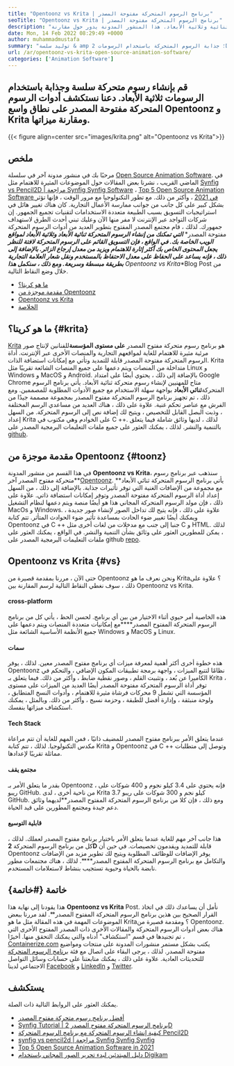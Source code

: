 ```yaml
---
title: "Opentoonz vs Krita | برنامج الرسوم المتحركة مفتوحة المصدر" 
seoTitle: "Opentoonz vs Krita | برنامج الرسوم المتحركة مفتوحة المصدر" 
description: "برنامج رسوم متحركة متطورة للغاية مستضافة ذاتيًا لإنشاء رسوم متحركة ثنائية الأبعاد ثنائية وثلاثية الأبعاد. هذا المنشور المدونة يدور حول مقارنة Opentoonz vs Krita." 
date: Mon, 14 Feb 2022 08:29:49 +0000
author: muhammadmustafa
summary: "توليد سلسة & amp ؛ جذابة الرسوم المتحركة باستخدام الرسومات 2D ، ثلاثية الأبعاد. دعونا نستكشف أدوات الرسوم المتحركة مفتوحة المصدر على نطاق واسع Opentoonz و Krita ومقارنة ميزاتها." 
url: /ar/opentoonz-vs-krita-open-source-animation-software/
categories: ['Animation Software']
---
```


## قم بإنشاء رسوم متحركة سلسة وجذابة باستخدام الرسومات ثلاثية الأبعاد. دعنا نستكشف أدوات الرسوم المتحركة مفتوحة المصدر على نطاق واسع Opentoonz و Krita ومقارنة ميزاتها.

{{< figure align=center src="images/krita.png" alt="Opentoonz vs Krita">}}


## ملخص
مرحبًا بك في منشور مدونة آخر في سلسلة [Open Source Animation Software][1]. في الماضي القريب ، نشرنا بعض المقالات حول الموضوعات المثيرة للاهتمام مثل [Synfig vs Pencil2D | مراجعة Synfig Synfig Software][2] ، [Top 5 Open Source Animation Software في 2021][3] ، وأكثر من ذلك. مع تطور التكنولوجيا مع مرور الوقت ، فإنها تؤثر بشكل كبير على كل جانب من جوانب ممارسة الأعمال التجارية. كان هناك تغيير هائل في استراتيجيات التسويق بسبب الطبيعة متعددة الاستخدامات لتقنيات تجميع الجمهور. إن شركات التواجد عبر الإنترنت لا مفر منها الآن وعليك تبني أحدث الطرق لاستهداف جمهورك.
لذلك ، قام مجتمع المصدر المفتوح بتطوير العديد من أدوات الرسوم المتحركة مفتوحة المصدر* ***التي تمكنك من إنشاء الرسوم المتحركة ثنائية الأبعاد وثلاثية الأبعاد لمواقع الويب الخاصة بك. في الواقع ، فإن التسويق القائم على الرسوم المتحركة لافتة للنظر يجعل المحتوى الخاص بك أكثر إثارة للاهتمام ويزيد من معدل إرجاع الزائر. بالإضافة إلى ذلك ، فإنه يساعد على الحفاظ على معدل الاحتفاظ بالمستخدم ونقل شعار العلامة التجارية بطريقة مبسطة وسريعة. ومع ذلك ، سنكمل هذا** Opentoonz vs Krita**Blog Post من خلال وضع النقاط التالية.
  * [ما هو كريتا؟][4]
  * [مقدمة موجزة من Opentoonz][5]
  * [Opentoonz vs Krita][6]
  * [الخلاصة][7]

## ما هو كريتا؟ {#krita}

[Krita][8] هو برنامج رسوم متحركة مفتوح المصدر **على مستوى المؤسسة**للفنانين لإنتاج صور مرئية مثيرة للاهتمام للغاية لمواقعهم التجارية والمنصات الأخرى عبر الإنترنت. أداة الرسوم المتحركة مفتوحة المصدر قابلة للتمديد وتأتي مع إمكانات استضافة الذات. Krita متداخلة من المنصات ويتم دعمها على جميع المنصات الشائعة تقريبًا مثل Linux و Windows و MacOS و Android. بالإضافة إلى ذلك ، يحتوي أيضًا على امتداد Google Chrome متاح للمهنيين لإنشاء رسوم متحركة ثنائية الأبعاد. يأتي برنامج الرسوم المتحركة**ثنائي الأبعاد** بواجهة سهلة الاستخدام مع جميع الأدوات المطلوبة للمصممين.
ومع ذلك ، تم تجهيز برنامج الرسوم المتحركة مفتوح المصدر بمجموعة مصممة جيدًا من الفرش مع عناصر تحكم غنية. علاوة على ذلك ، هناك العديد من مساعدي الرسم المختلفة ، وذبت البصل القابل للتخصيص ، ويتيح لك إضافة نص إلى الرسوم المتحركة. من السهل إعداد Krita على الخوادم وهي مكتوب في C ++. لذلك ، لديها وثائق شاملة فيما يتعلق بالتنمية والنشر. لذلك ، يمكنك العثور على جميع ملفات التعليمات البرمجية المصدر على [github][9].

## مقدمة موجزة من Opentoonz {#toonz}

في هذا القسم من منشور المدونة **Opentoonz vs Krita**، سنذهب عبر برنامج رسوم متحركة مفتوح المصدر آخر**[Opentoonz][10]. يأتي برنامج الرسوم المتحركة ثنائي الأبعاد** مع مجموعة من الإضافات الغنية التي توفر تأثيرات جذابة. بالإضافة إلى ذلك ، من السهل إعداد أداة الرسوم المتحركة مفتوحة المصدر وتوفر إمكانات استضافة ذاتي. علاوة على ذلك ، فإن مولد الرسوم المتحركة المجاني هذا هو أيضًا منصة ويتم دعمها لنظام التشغيل MacOs و Windows. علاوة على ذلك ، فإنه يتيح لك تداخل الصور لإنشاء صور جديدة ، ويمكنك أيضًا تغيير ضوء الحادث بمساعدة تأثير ضوء الحوادث المتأثر.
تتم كتابة Opentoonz في C ++ جنبا إلى جنب مع مدخلات من لغات أخرى مثل C و HTML. لذلك ، يمكن للمطورين العثور على وثائق بشأن التنمية والنشر. في الواقع ، يمكنك العثور على ملفات التعليمات البرمجية المصدر على github [repo][11].

## Opentoonz vs Krita {#vs}

حتى الآن ، مررنا بمقدمة قصيرة من Opentoonz ونحن نعرف ما هو Krita؟ علاوة على ذلك ، سوف نغطي النقاط التالية لرسم المقارنة بين Opentoonz vs Krita.

#### cross-platform
هذه الخاصية أمر حيوي أثناء الاختيار من بين أي برنامج. لحسن الحظ ، يأتي كل من برنامج الرسوم المتحركة المفتوح المصدر****مع إمكانيات متعددة المنصات ويتم دعمها على جميع الأنظمة الأساسية الشائعة مثل Windows و MacOS و Linux.

#### سمات
هذه خطوة أخرى أكثر أهمية لمعرفة ميزات أي برنامج مفتوح المصدر معين. لذلك ، يوفر Opentoonz نظامًا لتتبع الميزات ، واجهة برمجة تطبيقات المكون الإضافي ، والتحكم في الكاميرا عن بُعد ، وتثبيت القلم ، وصور نقطية ضابط ، وأكثر من ذلك. فيما يتعلق بـ Krita ، توفر أداة الرسوم المتحركة مفتوحة المصدر أيضًا العديد من الميزات على مستوى المؤسسة التي تشمل 9 محركات فرشاة مثيرة للاهتمام ، وأدوات النسخ المتطابق ، ولوحة منبثقة ، وإدارة أفضل للطبقة ، وحزمة نسيج ، وأكثر من ذلك. وبالمثل ، يمكنك استكشاف ميزاتها بنفسك.

#### Tech Stack
عندما يتعلق الأمر ببرنامج مفتوح المصدر للمضيف ذاتيًا ، فمن المهم للغاية أن تتم مراعاة مكدس التكنولوجيا. لذلك ، تتم كتابة Krita و Opentoonz في C ++ وتوصل إلى متطلبات مماثلة تقريبًا لإعدادها.

#### مجتمع يقف
بقدر ما يتعلق الأمر بـ Opentoonz ، فإنه يحتوي على 3.4 كيلو نجوم و 400 شوكات على ريبو GitHub. من ناحية أخرى ، لدى Krita 3.7 كيلو نجم و 300 شوكات على ريبو GitHub. ومع ذلك ، فإن كلا من برنامج الرسوم المتحركة المفتوح المصدر**لديهما وثائق دعم جيدة ومجتمع المطورين على قيد الحياة.

#### قابلية التوسيع
هذا جانب آخر مهم للغاية عندما يتعلق الأمر باختيار برنامج مفتوح المصدر لعملك. لذلك ، كل من برنامج الرسوم المتحركة **2D** قابلة للتمديد ويقدمون تخصيصات. في حين أن Opentoonz يوفر الإضافات للوظائف المطلوبة ويتيح لك تطوير مزيد من الإضافات والتكامل مع برنامج الرسوم المتحركة المفتوح المصدر****. لذلك ، هناك مجتمعات مطور نابضة بالحياة وحيوية تستجيب بنشاط لاستعلامات المستخدم.

## خاتمة {#خاتمة}

هذا يقودنا إلى نهاية هذا **Opentoonz vs Krita** Post. نأمل أن يساعدك ذلك في اتخاذ القرار الصحيح بين هذين برنامج الرسوم المتحركة المفتوح المصدر**. لقد مررنا ببعض الموضوعات المهمة في هذه المقالة مثل ما هو Krita؟ ومقدمة قصيرة من Opentoonz. هناك بعض أدوات الرسوم المتحركة والمقالات الأخرى ذات المصدر المفتوح الأخرى التي تم تجنيدها في قسم "استكشاف" أدناه والتي يمكنك التحقق منها.
أخيرًا ، [Containerize.com][12] يكتب بشكل مستمر منشورات المدونة على منتجات ومواضيع مفتوحة المصدر. لذلك ، يرجى البقاء على اتصال مع فئة [برنامج الرسوم المتحركة][13] للتحديثات العادية. علاوة على ذلك ، يمكنك متابعتنا على حسابات وسائل التواصل الاجتماعي لدينا [Facebook][14] و [LinkedIn][15] و [Twitter][16].

## يستكشف
يمكنك العثور على الروابط التالية ذات الصلة.
  * [أفضل برنامج رسوم متحركة مفتوح المصدر][13]
  * [Synfig Tutorial | برنامج الرسوم المتحركة مفتوح المصدر 2D][17]
  * [كيفية إنشاء الرسوم المتحركة مع برنامج الرسوم المتحركة Pencil2D][18]
  * [synfig vs pencil2d | مراجعة Synfig Synfig Synfig][2]
  * [Top 5 Open Source Animation Software in 2021][3]
  * [دليل المبتدئين لبدء تحرير الصور المجاني باستخدام Digikam][19]



[1]: https://blog.containerize.com/category/animation-software/
[2]: https://blog.containerize.com/animation-software/synfig-vs-pencil2d-animation-software-synfig-review/
[3]: https://blog.containerize.com/animation-software/top-5-open-source-animation-software-in-2021/
[4]: #krita
[5]: #toonz
[6]: #vs
[7]: #Conclusion
[8]: https://products.containerize.com/animation-software/krita/
[9]: https://github.com/KDE/krita
[10]: https://products.containerize.com/animation-software/opentoonz/
[11]: https://github.com/opentoonz/opentoonz
[12]: https://www.containerize.com/
[13]: https://products.containerize.com/animation-software/
[14]: https://web.facebook.com/containerize
[15]: https://www.linkedin.com/company/containerize/
[16]: https://twitter.com/containerize_co
[17]: https://blog.containerize.com/animation-software/synfig-tutorial-an-open-source-2d-animation-software/
[18]: https://blog.containerize.com/animation-software/how-to-create-animations-with-pencil2d-animation-software/
[19]: https://blog.containerize.com/animation-software/beginners-guide-to-start-free-image-editing-using-digikam/
